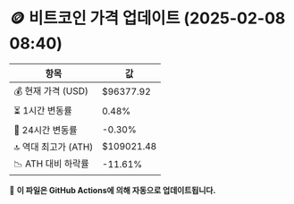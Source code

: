 # 🪙 비트코인 가격 업데이트 (2025-02-08 08:40)

| 항목                | 값 |
|--------------------|----------------|
| 💰 현재 가격 (USD) | $96377.92 |
| ⏳ 1시간 변동률    | 0.48% |
| 📆 24시간 변동률   | -0.30% |
| 🔝 역대 최고가 (ATH) | $109021.48 |
| 📉 ATH 대비 하락률 | -11.61% |

🔄 **이 파일은 GitHub Actions에 의해 자동으로 업데이트됩니다.**
